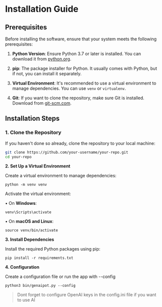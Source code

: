 # Installation Guide

## Prerequisites

Before installing the software, ensure that your system meets the following prerequisites:

1. **Python Version**: Ensure Python 3.7 or later is installed. You can download it from [python.org](https://www.python.org/downloads/).

2. **pip**: The package installer for Python. It usually comes with Python, but if not, you can install it separately.

3. **Virtual Environment**: It's recommended to use a virtual environment to manage dependencies. You can use `venv` or `virtualenv`.

4. **Git**: If you want to clone the repository, make sure Git is installed. Download from [git-scm.com](https://git-scm.com/).

## Installation Steps

### 1. Clone the Repository

If you haven't done so already, clone the repository to your local machine:

```bash
git clone https://github.com/your-username/your-repo.git
cd your-repo
```

**2. Set Up a Virtual Environment**

  

Create a virtual environment to manage dependencies:
```
python -m venv venv
```
Activate the virtual environment:

•  On **Windows**:
```
venv\Scripts\activate
```
•  On **macOS and Linux**:
```
source venv/bin/activate
```

**3. Install Dependencies**

Install the required Python packages using pip:

```
pip install -r requirements.txt
```
**4. Configuration**

Create a configuration file or run the app with --config

```
python3 bin/genaipot.py --config
```

> Dont forget to configure OpenAI keys in the config.ini file if you want to use AI
